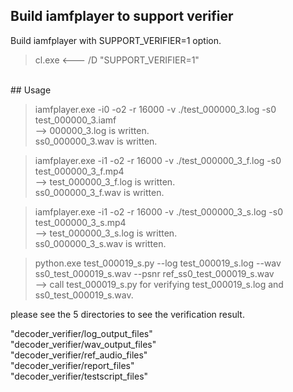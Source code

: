 ## Build iamfplayer to support verifier<BR>

Build iamfplayer with SUPPORT_VERIFIER=1 option.<BR>
> cl.exe <--- /D "SUPPORT_VERIFIER=1"<BR>
<BR>
## Usage<BR>

> iamfplayer.exe -i0 -o2 -r 16000 -v ./test_000000_3.log -s0 test_000000_3.iamf<BR>
--> 000000_3.log is written.<BR>
    ss0_000000_3.wav is written.<BR>

> iamfplayer.exe -i1 -o2 -r 16000 -v ./test_000000_3_f.log -s0 test_000000_3_f.mp4<BR>
--> test_000000_3_f.log is written.<BR>
    ss0_000000_3_f.wav is written.<BR>

> iamfplayer.exe -i1 -o2 -r 16000 -v ./test_000000_3_s.log -s0 test_000000_3_s.mp4<BR>
--> test_000000_3_s.log is written.<BR>
    ss0_000000_3_s.wav is written.<BR>

> python.exe test_000019_s.py --log test_000019_s.log --wav ss0_test_000019_s.wav --psnr ref_ss0_test_000019_s.wav<BR>
--> call test_000019_s.py for verifying test_000019_s.log and ss0_test_000019_s.wav.<BR>

please see the 5 directories to see the verification result.<BR>

"decoder_verifier/log_output_files"<BR>
"decoder_verifier/wav_output_files"<BR>
"decoder_verifier/ref_audio_files"<BR>
"decoder_verifier/report_files"<BR>
"decoder_verifier/testscript_files"<BR>


